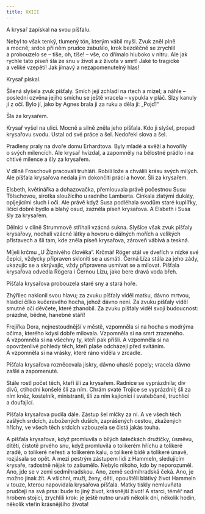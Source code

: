 ```yaml
---
title: XXIII
---
```


A krysař zapískal na svou píšťalu.

Nebyl to však tenký, tlumený tón, kterým vábil myši. Zvuk zněl plně a mocně; srdce při něm prudce zabušilo, krok bezděčně se zrychlil a probouzelo se – tiše, oh, tiše! – vše, co dřímalo hluboko v nitru. Ale jak rychle tato píseň šla ze snu v život a z života v smrt! Jaké to tragické a veliké vzepětí! Jak jímavý a nezapomenutelný hlas!

Krysař pískal.

Šílená slyšela zvuk píšťaly. Smích její zchladl na rtech a mizel; a náhle – poslední ozvěna jejího smíchu se ještě vracela – vypukla v pláč. Slzy kanuly jí z očí. Bylo jí, jako by Agnes brala ji za ruku a děla jí: „Pojď!“

Šla za krysařem.

Krysař vyšel na ulici. Mocně a silně zněla jeho píšťala. Kdo ji slyšel, propadl krysařovu svodu. Ustal od své práce a šel. Nedořekl slova a šel.

Pradleny praly na dvoře domu Erhardtova. Byly mladé a svěží a hovořily o svých milencích. Ale krysař hvízdal, a zapomněly na bělostné prádlo i na chtivé milence a šly za krysařem.

V dílně Froschově pracovali truhláři. Robili lože a chválili krásu svých milých. Ale píšťala krysařova nedala jim dokončiti práci a hovor. Šli za krysařem.

Elsbeth, květinářka a dohazovačka, přemlouvala právě počest­nou Susu Tölschovou, sirotka sloužícího u radního Lamberta. Cin­kala zlatými dukáty, opíjejícími sluch i oči. Ale právě když Susa podléhala svodům staré kuplířky, líčící dobré bydlo a blahý osud, zazněla píseň krysařova. A Elsbeth i Susa šly za krysařem.

Dělníci v dílně Strummově střihali vzácná sukna. Slyšíce však zvuk píšťaly krysařovy, nechali vzácné látky a hovoru o dálných mořích a velikých přístavech a šli tam, kde zněla píseň krysařova, zároveň vábivá a teskná.

Míjeli krčmu „U Žíznivého člověka“. Krčmář Röger stál ve dveřích v nízké své čepici, vždycky připraven skloniti se a usmáti. Černá Líza stála za jeho zády, ukazujíc se a skrývajíc, vždy připravena usmívat se a milovat. Píšťala krysařova odvedla Rögera i Černou Lízu, jako bere dravá voda břeh.

Píšťala krysařova probouzela staré sny a stará hoře.

Zhýřilec naklonil svou hlavu; za zvuku píšťaly viděl matku, dávno mrtvou, hladící čílko kučeravého hocha, jehož dávno není. Za zvuku píšťaly viděl smutné oči děvčete, které zhanobil. Za zvuku píšťaly viděl svoji budoucnost: prázdné, bědné, hanebné stáří!

Frejířka Dora, nejnestoudnější v městě, vzpomněla si na hocha s modrýma očima, kterého kdysi dobře milovala. Vzpomněla si na smrt zrazeného. A vzpomněla si na všechny ty, kteří pak přišli. A vzpomněla si na opovrženlivé pohledy těch, kteří plaše odcházejí před svítáním. A vzpomněla si na vrásky, které ráno viděla v zrcadle.

Píšťala krysařova rozněcovala jiskry, dávno uhaslé popely; vracela dávno zašlé a zapomenuté.

Stále rostl počet těch, kteří šli za krysařem. Radnice se vyprázdnila; div divů, ctihodní konšelé šli za ním. Chrám svaté Trojice se vyprázdnil; šli za ním kněz, kostelník, ministranti, šli za ním kajícníci i svatebčané, truchlící a doufající.

Píšťala krysařova pudila dále. Zástup šel mlčky za ní. A ve všech těch zašlých srdcích, zubožených duších, zaprášených cestou, zkažených hříchy, ve všech těch srdcích vzbouzela se čistá jakás touha.

A píšťala krysařova, když promluvila o bílých šatečkách družičky, úsměvu, dítěti, čistotě prvého snu, když promluvila o tolikerém hříchu a tolikeré zradě, o tolikeré neřesti a tolikerém kalu, o tolikeré bídě a tolikeré únavě, rozjásala se opět. A mezi pestrým zástupem lidí z Hammeln, sledujícím krysaře, radostně nějak to zašumělo. Nebylo nikoho, kdo by neporozuměl. Ano, jde se v zemi sedmihradskou. Ano, země sedmihradská čeká. Ano, je možno jinak žít. A všichni, muži, ženy, děti, opouštěli blátivý život Hammeln v touze, kterou napovídala krysařova píšťala. Matky tiskly nemluvňata prudčeji na svá prsa: bude to jiný život, krásnější život! A starci, téměř nad hrobem stojící, zrychlili krok: je ještě nutno urvati několik dní, několik hodin, několik vteřin krásnějšího života!
